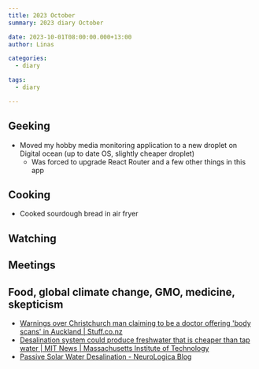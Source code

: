 ```yaml
---
title: 2023 October
summary: 2023 diary October

date: 2023-10-01T08:00:00.000+13:00
author: Linas

categories:
  - diary

tags:
  - diary

---
```


## Geeking

* Moved my hobby media monitoring application to a new droplet on Digital ocean (up to date OS, slightly cheaper droplet)
  * Was forced to upgrade React Router and a few other things in this app

## Cooking

* Cooked sourdough bread in air fryer

## Watching


## Meetings


## Food, global climate change, GMO, medicine, skepticism
* [Warnings over Christchurch man claiming to be a doctor offering 'body scans' in Auckland | Stuff.co.nz](https://www.stuff.co.nz/national/health/133046732/warnings-over-christchurch-man-claiming-to-be-a-doctor-offering-body-scans-in-auckland)
* [Desalination system could produce freshwater that is cheaper than tap water | MIT News | Massachusetts Institute of Technology](https://news.mit.edu/2023/desalination-system-could-produce-freshwater-cheaper-0927)
* [Passive Solar Water Desalination - NeuroLogica Blog](https://theness.com/neurologicablog/index.php/passive-solar-water-desalination/)